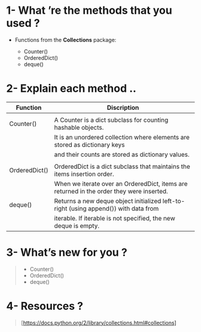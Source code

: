 # 1- What ’re the methods that you used ?

<ul>
  <li> Functions from the <b>Collections</b> package: </li>
  <ul>
    <li>Counter()</li>
    <li>OrderedDict()</li>
    <li>deque()</li>
    </ul>
  </ul>

# 2- Explain each method ..

|            <b>Function</b>            |                                       <b>Discription</b>                                |
|---------------------------------------|-----------------------------------------------------------------------------------------|
|                                       |                                                                                         |
|                Counter()              | A Counter is a dict subclass for counting hashable objects.                             |
|                                       | It is an unordered collection where elements are stored as dictionary keys              |
|                                       | and their counts are stored as dictionary values.                                       |                                             
|                                       |                                                                                         |
|            OrderedDict()              | OrderedDict is a dict subclass that maintains the items insertion order.                |
|                                       | When we iterate over an OrderedDict, items are returned in the order they were inserted.|                                               |                                       |                                                                                         |
|              deque()                  | Returns a new deque object initialized left-to-right (using append()) with data from    |
|                                       | iterable. If iterable is not specified, the new deque is empty.                         |

# 3- What’s new for you ?
> <ul>
> <li>Counter()</li>
> <li>OrderedDict()</li>
> <li>deque()</li>
> </ul>

# 4- Resources ? 

> [https://docs.python.org/2/library/collections.html#collections]
